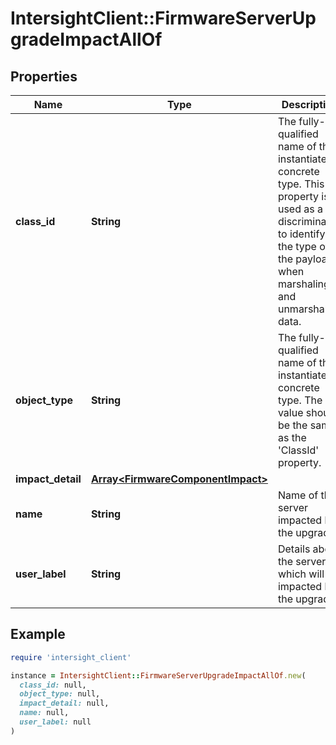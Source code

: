 # IntersightClient::FirmwareServerUpgradeImpactAllOf

## Properties

| Name | Type | Description | Notes |
| ---- | ---- | ----------- | ----- |
| **class_id** | **String** | The fully-qualified name of the instantiated, concrete type. This property is used as a discriminator to identify the type of the payload when marshaling and unmarshaling data. | [default to &#39;firmware.ServerUpgradeImpact&#39;] |
| **object_type** | **String** | The fully-qualified name of the instantiated, concrete type. The value should be the same as the &#39;ClassId&#39; property. | [default to &#39;firmware.ServerUpgradeImpact&#39;] |
| **impact_detail** | [**Array&lt;FirmwareComponentImpact&gt;**](FirmwareComponentImpact.md) |  | [optional] |
| **name** | **String** | Name of the server impacted by the upgrade. | [optional] |
| **user_label** | **String** | Details about the server which will be impacted by the upgrade. | [optional] |

## Example

```ruby
require 'intersight_client'

instance = IntersightClient::FirmwareServerUpgradeImpactAllOf.new(
  class_id: null,
  object_type: null,
  impact_detail: null,
  name: null,
  user_label: null
)
```


